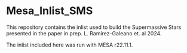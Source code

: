 # Mesa_Inlist_SMS
This repository contains the inlist used to build the Supermassive Stars presented in the paper in prep. L. Ramírez-Galeano et. al 2024. 

The inlist included here was run with MESA r22.11.1. 

 
